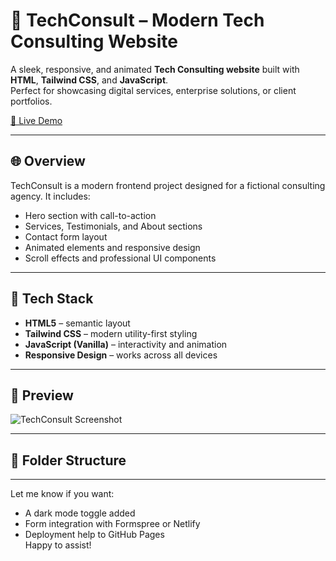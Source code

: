 # 💼 TechConsult – Modern Tech Consulting Website

A sleek, responsive, and animated **Tech Consulting website** built with **HTML**, **Tailwind CSS**, and **JavaScript**.  
Perfect for showcasing digital services, enterprise solutions, or client portfolios.

[🔗 Live Demo](https://builder-glow-works.vercel.app/) 

---

## 🌐 Overview

TechConsult is a modern frontend project designed for a fictional consulting agency. It includes:

- Hero section with call-to-action
- Services, Testimonials, and About sections
- Contact form layout
- Animated elements and responsive design
- Scroll effects and professional UI components

---

## 🧱 Tech Stack

- **HTML5** – semantic layout
- **Tailwind CSS** – modern utility-first styling
- **JavaScript (Vanilla)** – interactivity and animation
- **Responsive Design** – works across all devices

---

## 📸 Preview

![TechConsult Screenshot](./assets/screenshot.png) <!-- Replace with your screenshot -->

---

## 📁 Folder Structure


---

Let me know if you want:
- A dark mode toggle added
- Form integration with Formspree or Netlify
- Deployment help to GitHub Pages  
Happy to assist!
